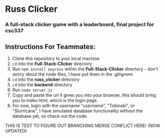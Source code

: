 # Russ Clicker
### A full-stack clicker game with a leaderboard, final project for csc337

## Instructions For Teammates:
1. Clone this repository to your local machine
2. `cd` into the **Full-Stack-Clicker** directory
3. Run `npm install express` within the **Full-Stack-Clicker**
    directory - don't worry about the node files, I have put them in the .gitignore
5. `cd` into the **russ_clicker** directory
6. `cd` into the **backend** directory
7. Run `node server.js`
8. Copy and paste the url it gives you into your browser, this should bring you to index.html, which is the login page.
9. For now, login with the username "username", "Tobinski", or "Slurricane", I have simulated database functionality without the database yet, so check out the code.


THIS IS TEST TO FIGURE OUT BRANCHING MERGE CONFLICT HERE! (NOW UPDATED)


